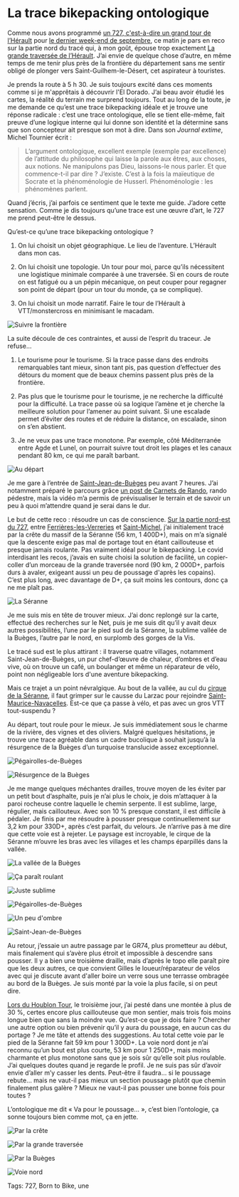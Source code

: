 # La trace bikepacking ontologique

Comme nous avons programmé [un 727, c'est-à-dire un grand tour de l’Hérault](/727/) pour [le dernier week-end de septembre](https://www.facebook.com/events/228674601642946/), ce matin je pars en reco sur la partie nord du tracé qui, à mon goût, épouse trop exactement [La grande traversée de l’Hérault](https://sitesvtt.ffc.fr/grandes-traversees/la-grande-traversee-de-lherault/). J’ai envie de quelque chose d’autre, en même temps de me tenir plus près de la frontière du département sans me sentir obligé de plonger vers Saint-Guilhem-le-Désert, cet aspirateur à touristes.

Je prends la route à 5 h 30. Je suis toujours excité dans ces moments comme si je m'apprêtais à découvrir l'El Dorado. J’ai beau avoir étudié les cartes, la réalité du terrain me surprend toujours. Tout au long de la toute, je me demande ce qu’est une trace bikepacking idéale et je trouve une réponse radicale : c’est une trace ontologique, elle se tient elle-même, fait preuve d’une logique interne qui lui donne son identité et la détermine sans que son concepteur ait presque son mot à dire. Dans son *Journal extime*, Michel Tournier écrit :

> L’argument ontologique, excellent exemple (exemple par excellence) de l’attitude du philosophe qui laisse la parole aux êtres, aux choses, aux notions. Ne manipulons pas Dieu, laissons-le nous parler. Et que commence-t-il par dire ? J’existe. C’est à la fois la maïeutique de Socrate et la phénoménologie de Husserl. Phénoménologie : les phénomènes parlent.

Quand j’écris, j’ai parfois ce sentiment que le texte me guide. J’adore cette sensation. Comme je dis toujours qu’une trace est une œuvre d’art, le 727 me prend peut-être le dessus.

Qu’est-ce qu’une trace bikepacking ontologique ?

1. On lui choisit un objet géographique. Le lieu de l’aventure. L’Hérault dans mon cas.

2. On lui choisit une topologie. Un tour pour moi, parce qu’ils nécessitent une logistique minimale comparée à une traversée. Si en cours de route on est fatigué ou a un pépin mécanique, on peut couper pour regagner son point de départ (pour un tour du monde, ça se complique).

3. On lui choisit un mode narratif. Faire le tour de l’Hérault à VTT/monstercross en minimisant le macadam.

![Suivre la frontière](https://www.google.com/maps/d/edit?mid=1glqm485m-Oo25P1jFNsgr6k7Z5-bl8AD&usp=sharing)

La suite découle de ces contraintes, et aussi de l’esprit du traceur. Je refuse…

1. Le tourisme pour le tourisme. Si la trace passe dans des endroits remarquables tant mieux, sinon tant pis, pas question d’effectuer des détours du moment que de beaux chemins passent plus près de la frontière.

2. Pas plus que le tourisme pour le tourisme, je ne recherche la difficulté pour la difficulté. La trace passe où sa logique l’amène et je cherche la meilleure solution pour l’amener au point suivant. Si une escalade permet d’éviter des routes et de réduire la distance, on escalade, sinon on s’en abstient.

3. Je ne veux pas une trace monotone. Par exemple, côté Méditerranée entre Agde et Lunel, on pourrait suivre tout droit les plages et les canaux pendant 80 km, ce qui me paraît barbant.

![Au départ](https://tcrouzet.com/images_tc/2020/08/IMG_2561-1.jpeg)

Je me gare à l’entrée de [Saint-Jean-de-Buèges](https://fr.wikipedia.org/wiki/Saint-Jean-de-Bu%C3%A8ges) peu avant 7 heures. J’ai notamment préparé le parcours grâce [un post de Carnets de Rando](http://www.carnetsderando.net/a-decouverte-de-bueges/), rando pédestre, mais la vidéo m’a permis de prévisualiser le terrain et de savoir un peu à quoi m’attendre quand je serai dans le dur.

Le but de cette reco : résoudre un cas de conscience. [Sur la partie nord-est du 727](https://www.google.com/maps/d/edit?mid=1glqm485m-Oo25P1jFNsgr6k7Z5-bl8AD&usp=sharing), entre [Ferrières-les-Verreries](https://fr.wikipedia.org/wiki/Ferri%C3%A8res-les-Verreries) et [Saint-Michel](https://fr.wikipedia.org/wiki/Saint-Michel_(H%C3%A9rault)), j’ai initialement tracé par la crête du massif de la Séranne (56 km, 1 400D+), mais on m’a signalé que la descente exige pas mal de portage tout en étant caillouteuse et presque jamais roulante. Pas vraiment idéal pour le bikepacking. Le covid interdisant les recos, j’avais en suite choisi la solution de facilité, un copier-coller d’un morceau de la grande traversée nord (90 km, 2 000D+, parfois durs à avaler, exigeant aussi un peu de poussage d'après les copains). C’est plus long, avec davantage de D+, ça suit moins les contours, donc ça ne me plaît pas.

![La Séranne](https://tcrouzet.com/images_tc/2020/08/IMG_2564.jpeg)

Je me suis mis en tête de trouver mieux. J’ai donc replongé sur la carte, effectué des recherches sur le Net, puis je me suis dit qu’il y avait deux autres possibilités, l’une par le pied sud de la Séranne, la sublime vallée de la Buèges, l’autre par le nord, en surplomb des gorges de la Vis.

Le tracé sud est le plus attirant : il traverse quatre villages, notamment Saint-Jean-de-Buèges, un pur chef-d’œuvre de chaleur, d’ombres et d’eau vive, où on trouve un café, un boulanger et même un réparateur de vélo, point non négligeable lors d'une aventure bikepacking.

Mais ce trajet a un point névralgique. Au bout de la vallée, au cul du [cirque de la Séranne](https://fr.wikipedia.org/wiki/S%C3%A9ranne), il faut grimper sur le causse du Larzac pour rejoindre [Saint-Maurice-Navacelles](https://fr.wikipedia.org/wiki/Saint-Maurice-Navacelles). Est-ce que ça passe à vélo, et pas avec un gros VTT tout-suspendu ?

Au départ, tout roule pour le mieux. Je suis immédiatement sous le charme de la rivière, des vignes et des oliviers. Malgré quelques hésitations, je trouve une trace agréable dans un cadre bucolique à souhait jusqu’à la résurgence de la Buèges d’un turquoise translucide assez exceptionnel.

![Pégairolles-de-Buèges](https://tcrouzet.com/images_tc/2020/08/IMG_2566.jpeg)

![Résurgence de la Buèges](https://tcrouzet.com/images_tc/2020/08/IMG_2573.jpeg)

Je me mange quelques méchantes drailles, trouve moyen de les éviter par un petit bout d’asphalte, puis je n’ai plus le choix, je dois m’attaquer à la paroi rocheuse contre laquelle le chemin serpente. Il est sublime, large, régulier, mais caillouteux. Avec son 10 % presque constant, il est difficile à pédaler. Je finis par me résoudre à pousser presque continuellement sur 3,2 km pour 330D+, après c’est parfait, du velours. Je n’arrive pas à me dire que cette voie est à rejeter. Le paysage est incroyable, le cirque de la Séranne m’ouvre les bras avec les villages et les champs éparpillés dans la vallée.

![La vallée de la Buèges](https://tcrouzet.com/images_tc/2020/08/IMG_2590-1.jpeg)

![Ça paraît roulant](https://tcrouzet.com/images_tc/2020/08/IMG_2595.jpeg)

![Juste sublime](https://tcrouzet.com/images_tc/2020/08/IMG_2596.jpeg)

![Pégairolles-de-Buèges](https://tcrouzet.com/images_tc/2020/08/IMG_2608.jpeg)

![Un peu d'ombre](https://tcrouzet.com/images_tc/2020/08/IMG_2632.jpeg)

![Saint-Jean-de-Buèges](https://tcrouzet.com/images_tc/2020/08/IMG_2636.jpeg)

Au retour, j’essaie un autre passage par le GR74, plus prometteur au début, mais finalement qui s’avère plus étroit et impossible à descendre sans pousser. Il y a bien une troisième draille, mais d’après le topo elle paraît pire que les deux autres, ce que convient Gilles le loueur/réparateur de vélos avec qui je discute avant d'aller boire un verre sous une terrasse ombragée au bord de la Buèges. Je suis monté par la voie la plus facile, si on peut dire.

[Lors du Houblon Tour](https://tcrouzet.com/2020/08/03/bikepacking-brulant-dans-laubrac/), le troisième jour, j’ai pesté dans une montée à plus de 30 %, certes encore plus caillouteuse que mon sentier, mais trois fois moins longue bien que sans la moindre vue. Qu’est-ce que je dois faire ? Chercher une autre option ou bien prévenir qu’il y aura du poussage, en aucun cas du portage ? Je me tâte et attends des suggestions. Au total cette voie par le pied de la Séranne fait 59 km pour 1 300D+. La voie nord dont je n’ai reconnu qu’un bout est plus courte, 53 km pour 1 250D+, mais moins charmante et plus monotone sans que je sois sûr qu’elle soit plus roulable. J’ai quelques doutes quand je regarde le profil. Je ne suis pas sûr d’avoir envie d’aller m’y casser les dents. Peut-être il faudra… si le poussage rebute… mais ne vaut-il pas mieux un section poussage plutôt que chemin finalement plus galère ? Mieux ne vaut-il pas pousser une bonne fois pour toutes ?

L’ontologique me dit « Va pour le poussage… », c’est bien l’ontologie, ça sonne toujours bien comme mot, ça en jette.

![Par la crête](https://tcrouzet.com/images_tc/2020/08/recoProfilSerane.png)

![Par la grande traversée](https://tcrouzet.com/images_tc/2020/08/recoProfilgrande.png)

![Par la Buèges](https://tcrouzet.com/images_tc/2020/08/recoProfilBueges.png)

![Voie nord](https://tcrouzet.com/images_tc/2020/08/recoProfilnord.png)



Tags: 727, Born to Bike, une